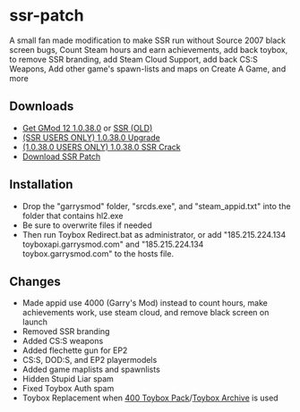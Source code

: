 # ssr-patch
A small fan made modification to make SSR run without Source 2007 black screen bugs, Count Steam hours and earn achievements, add back toybox, to remove SSR branding, add Steam Cloud Support, add back CS:S Weapons, Add other game's spawn-lists and maps on Create A Game, and more

## Downloads
- [Get GMod 12 1.0.38.0](https://drive.google.com/file/d/1bV6xfyovmE_xPxzteESCaZ5lteYYbKvC/view) or [SSR (OLD)](https://drive.google.com/file/d/0B2LJVvz5VEjEV3lnaUJFOHpxbkU/view)  
- [(SSR USERS ONLY) 1.0.38.0 Upgrade](https://drive.google.com/file/d/1KJrTIlP3exv-r2jU8i1iIhryoc8pjI0-/view)  
- [(1.0.38.0 USERS ONLY) 1.0.38.0 SSR Crack](https://drive.google.com/file/d/1xCXXBpNuj1lFg4vCSObi9MEQ9LhO_iAl/view)  
- [Download SSR Patch](https://github.com/LeadKiller/ssr-patch/releases)

## Installation
- Drop the "garrysmod" folder, "srcds.exe", and "steam_appid.txt" into the folder that contains hl2.exe  
- Be sure to overwrite files if needed  
- Then run Toybox Redirect.bat as administrator, or add "185.215.224.134 toyboxapi.garrysmod.com" and "185.215.224.134 toybox.garrysmod.com" to the hosts file.

## Changes
* Made appid use 4000 (Garry's Mod) instead to count hours, make achievements work, use steam cloud, and remove black screen on launch
* Removed SSR branding
* Added CS:S weapons
* Added flechette gun for EP2
* CS:S, DOD:S, and EP2 playermodels
* Added game maplists and spawnlists
* Hidden Stupid Liar spam
* Fixed Toybox Auth spam
* Toybox Replacement when [400 Toybox Pack](https://steamcommunity.com/sharedfiles/filedetails/?id=1508536311)/[Toybox Archive](https://garchive.garrysmod12.com/gArchive/files/toybox_content.7z) is used
